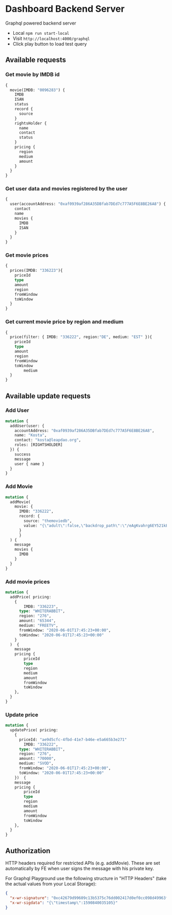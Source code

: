 # Dashboard Backend Server

Graphql powered backend server

- Local `npm run start-local`
- Visit `http://localhost:4000/graphql`
- Click play button to load test query

## Available requests

### Get movie by IMDB id

```graphql
{
  movie(IMDB: "0096283") {
    IMDB
    ISAN
    status
    record {
      source
    }
    rightsHolder {
      name
      contact
      status
    }
    pricing {
      region
      medium
      amount
    }
  }
}
```

### Get user data and movies registered by the user

```graphql
{
  user(accountAddress: "0xaf0939af286A35DBfab7DEd7c777A5F6E8BE26A8") {
    contact
    name
    movies {
      IMDB
      ISAN
    }
  }
}
```

### Get movie prices
```graphql
{
  prices(IMDB: "336223"){
    priceId
    type
    amount
    region
    fromWindow
    toWindow
  }
}
```

### Get current movie price by region and medium

```graphql
{
  price(filter: { IMDB: "336222", region:"DE", medium: "EST" }){
    priceId
    type
    amount
    region
    fromWindow
    toWindow
		medium
  }
}
```

## Available update requests

### Add User

```graphql
mutation {
  addUser(user: {
    accountAddress: "0xaf0939af286A35DBfab7DEd7c777A5F6E8BE26A8",
    name: "Kosta",
    contact: "kosta@leapdao.org",
    roles: [RIGHTSHOLDER]
  }) {
    success
    message
    user { name }
  }
}
```

### Add Movie

```graphql
mutation {
  addMovie(
    movie: {
      IMDB: "336222",
      record: {
        source: "themoviedb",
        value: "{\"adult\":false,\"backdrop_path\":\"/eAgKvahrg6EY521kEA11GwGvjY2.jpg\",\"belongs_to_collection\":null,\"budget\":0,\"genres\":[{\"id\":18,\"name\":\"Drama\"}],\"homepage\":\"\",\"id\":336222,\"imdb_id\":\"tt3296658\",\"original_language\":\"is\",\"original_title\":\"Hrútar\",\"overview\":\"In a secluded valley in Iceland, Gummi and Kiddi live side by side, tending to their sheep. Their ancestral sheep-stock is considered one of the country’s best and the two brothers are repeatedly awarded for their prized rams who carry an ancient lineage. Although they share the land and a way of life, Gummi and Kiddi have not spoken to each other in four decades. When a lethal disease suddenly infects Kiddi’s sheep, the entire valley comes under threat. The authorities decide to cull all the animals in the area to contain the outbreak. But Gummi and Kiddi don’t give up so easily – and each brother tries to stave off the disaster in his own fashion: Kiddi by using his rifle and Gummi by using his wits.\",\"popularity\":10.268,\"poster_path\":\"/dDURoH8rc35vjisYr62vzlaBUF1.jpg\",\"production_companies\":[{\"id\":72742,\"logo_path\":null,\"name\":\"Aeroplan Film\",\"origin_country\":\"\"},{\"id\":118,\"logo_path\":\"/AiBorgNTCS1lT1FdFPYheax9jfF.png\",\"name\":\"Det Danske Filminstitut\",\"origin_country\":\"DK\"},{\"id\":125301,\"logo_path\":null,\"name\":\"Icelandic Film Center\",\"origin_country\":\"\"},{\"id\":94775,\"logo_path\":null,\"name\":\"Netop Films\",\"origin_country\":\"IS\"},{\"id\":64293,\"logo_path\":null,\"name\":\"Profile Pictures\",\"origin_country\":\"DK\"}],\"production_countries\":[{\"iso_3166_1\":\"DK\",\"name\":\"Denmark\"},{\"iso_3166_1\":\"IS\",\"name\":\"Iceland\"},{\"iso_3166_1\":\"NO\",\"name\":\"Norway\"},{\"iso_3166_1\":\"PL\",\"name\":\"Poland\"}],\"release_date\":\"2015-05-28\",\"revenue\":0,\"runtime\":93,\"spoken_languages\":[{\"iso_639_1\":\"is\",\"name\":\"Íslenska\"}],\"status\":\"Released\",\"tagline\":\"This Winter Get Sheepish\",\"title\":\"Rams\",\"video\":false,\"vote_average\":7.1,\"vote_count\":148}"
      }
	  }
  ) {
    message
    movies {
      IMDB
    }
  }
}
```
### Add movie prices

```graphql
mutation {
  addPrice( pricing:
    {
    	IMDB: "336223",
      type: "WHITERABBIT",
      region: "276",
      amount: "65344",
      medium: "FREETV",
      fromWindow: "2020-06-01T17:45:23+00:00",
      toWindow: "2020-06-01T17:45:23+00:00"
    }
  )  {
    message
    pricing {
      	priceId
        type
        region
        medium
        amount
        fromWindow
        toWindow
    },
  }
}
```

### Update price
```graphql
mutation {
  updatePrice( pricing:
    {
      priceId: "ae9d5cfc-4fbd-41e7-b46e-e5a665b3e271"
    	IMDB: "336222",
      type: "WHITERABBIT",
      region: "276",
      amount: "70000",
      medium: "SVOD",
      fromWindow: "2020-06-01T17:45:23+00:00",
      toWindow: "2020-06-01T17:45:23+00:00"
  	})  {
    message
    pricing {
      	priceId
        type
        region
        medium
        amount
        fromWindow
        toWindow
    },
  }
}
```

## Authorization

HTTP headers required for restricted APIs (e.g. addMovie). These are set automatically by FE when user signs the message with his private key.

For Graphql Playground use the following structure in "HTTP Headers" (take the actual values from your Local Storage):

```json
{
  "x-wr-signature": "0xc42679d99609c13b5375c76dd002417d0ef0cc098d49963f4bdf932229187b5e4f40179525ee68d8fb5dad7b631105c59915bfb5369ee4ded32666285de807341b",
  "x-wr-sigdata": "{\"timestamp\":1590840035105}"
}
```
